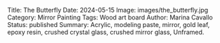 Title: The Butterfly
Date: 2024-05-15
Image: images/the_butterfly.jpg
Category: Mirror Painting
Tags: Wood art board
Author: Marina Cavallo
Status: published
Summary: Acrylic, modeling paste, mirror, gold leaf, epoxy resin, crushed crystal glass, crushed mirror glass, Unframed. 
